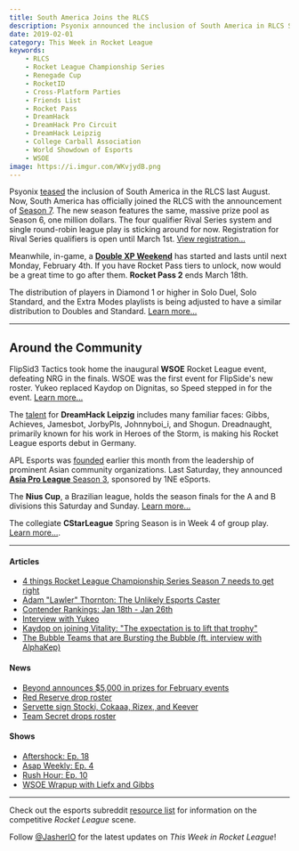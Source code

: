 ```yaml
---
title: South America Joins the RLCS
description: Psyonix announced the inclusion of South America in RLCS Season 7.
date: 2019-02-01
category: This Week in Rocket League
keywords:
    - RLCS
    - Rocket League Championship Series
    - Renegade Cup
    - RocketID
    - Cross-Platform Parties
    - Friends List
    - Rocket Pass
    - DreamHack
    - DreamHack Pro Circuit
    - DreamHack Leipzig
    - College Carball Association
    - World Showdown of Esports
    - WSOE
image: https://i.imgur.com/WKvjydB.png
---
```


Psyonix [teased](https://www.rocketleagueesports.com/news/let-s-talk----south-america/) the inclusion of South America in the RLCS last August. Now, South America has officially joined the RLCS with the announcement of [Season 7](https://www.rocketleagueesports.com/news/introducing-rlcs-season-7/). The new season features the same, massive prize pool as Season 6, one million dollars. The four qualifier Rival Series system and single round-robin league play is sticking around for now. Registration for Rival Series qualifiers is open until March 1st. [View registration...](http://smash.gg/RLCS7)

Meanwhile, in-game, a [**Double XP Weekend**](https://www.rocketleague.com/news/2xp-weekend-starts-january-31/) has started and lasts until next Monday, February 4th. If you have Rocket Pass tiers to unlock, now would be a great time to go after them. **Rocket Pass 2** ends March 18th.

The distribution of players in Diamond 1 or higher in Solo Duel, Solo Standard, and the Extra Modes playlists is being adjusted to have a similar distribution to Doubles and Standard. [Learn more...](https://www.reddit.com/r/RocketLeague/comments/als8sh/happening_now_season_9_rank_recalibration/)

---

## Around the Community

FlipSid3 Tactics took home the inaugural **WSOE** Rocket League event, defeating NRG in the finals. WSOE was the first event for FlipSide's new roster. Yukeo replaced Kaydop on Dignitas, so Speed stepped in for the event. [Learn more...](https://liquipedia.net/rocketleague/World_Showdown_of_Esports/4)

The [talent](https://twitter.com/DreamHackRL/status/1090678532869505024) for **DreamHack Leipzig** includes many familiar faces: Gibbs, Achieves, Jamesbot, JorbyPls, Johnnyboi_i, and Shogun. Dreadnaught, primarily known for his work in Heroes of the Storm, is making his Rocket League esports debut in Germany.

APL Esports was [founded](https://twitter.com/apl_esports/status/1086948754693836801) earlier this month from the leadership of prominent Asian community organizations. Last Saturday, they announced [**Asia Pro League** Season 3](https://smash.gg/tournament/asia-pro-league-3-0/details), sponsored by 1NE eSports.

The **Nius Cup**, a Brazilian league, holds the season finals for the A and B divisions this Saturday and Sunday. [Learn more...](https://www.reddit.com/r/RocketLeagueEsports/comments/alkohe/the_best_brazilian_rocket_league_teams_fight_in/)

The collegiate **CStarLeague** Spring Season is in Week 4 of group play. [Learn more...](https://cstarleague.com/rl/standings).

---

#### Articles

-   [4 things Rocket League Championship Series Season 7 needs to get right](https://www.dailyesports.gg/5-things-rocket-league-championship-series-season-7-needs-to-get-right/)
-   [Adam "Lawler" Thornton: The Unlikely Esports Caster](https://thegamehaus.com/adam-lawler-thornton-the-unlikely-esports-caster/2019/01/25/)
-   [Contender Rankings: Jan 18th - Jan 26th](https://www.reddit.com/r/RocketLeagueEsports/comments/all88j/na_contender_rankings_weeks_0118_0126/)
-   [Interview with Yukeo](http://dignitas.gg/articles/news/rocket-league/13367/interview-with-new-dignitas-rocket-league-player-yukeo)
-   [Kaydop on joining Vitality: "The expectation is to lift that trophy"](https://rocketeers.gg/interview-kaydop-renault-vitality-dignitas-transfer/)
-   [The Bubble Teams that are Bursting the Bubble (ft. interview with AlphaKep)](https://www.reddit.com/r/RocketLeagueEsports/comments/aldfje/the_bubble_teams_that_are_bursting_the_bubble_ft/)

#### News

-   [Beyond announces \$5,000 in prizes for February events](https://twitter.com/TeamBeyondnet/status/1090355492222832641)
-   [Red Reserve drop roster](https://twitter.com/TripleTroubleRL/status/1090986506905358336)
-   [Servette sign Stocki, Cokaaa, Rizex, and Keever](https://twitter.com/ServetteEsports/status/1088840887143149568)
-   [Team Secret drops roster](https://twitter.com/FreaKiiRL/status/1089674596620615682)

#### Shows

-   [Aftershock: Ep. 18](https://www.youtube.com/watch?v=autcMgVKg4E&feature=youtu.be)
-   [Asap Weekly: Ep. 4](https://asapweekly.podbean.com/e/rocket-league-4-on-the-flipsid3-of-wsoe/)
-   [Rush Hour: Ep. 10](https://www.youtube.com/watch?v=Qb3UexOFDCs)
-   [WSOE Wrapup with Liefx and Gibbs](https://www.youtube.com/watch?v=2iyPZxXOqvc&feature=youtu.be)

---

Check out the esports subreddit [resource list](https://www.reddit.com/r/RocketLeagueEsports/wiki/links) for information on the competitive _Rocket League_ scene.

Follow [@JasherIO](https://twitter.com/JasherIO) for the latest updates on _This Week in Rocket League_!
